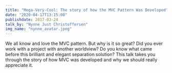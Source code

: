 ```yaml
---
title: "Mega-Very-Cool: The story of how the MVC Pattern Was Developed"
date: "2020-04-17T13:15:00"
publishdate: 2017-03-24
talk_by: "Nynne Just Christoffersen"
img_name: "nynne_avatar.jpeg"
---
```


We all know and love the MVC pattern. But why is it so great? Did you ever work
with a project with another worldview? Do you know what came before this
brilliant and elegant separation solution? This talk takes you through the story
of how MVC was developed and why we should really appreciate it.
